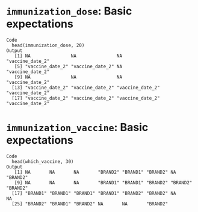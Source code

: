 # `immunization_dose`: Basic expectations

    Code
      head(immunization_dose, 20)
    Output
       [1] NA               NA               NA               "vaccine_date_2"
       [5] "vaccine_date_2" "vaccine_date_2" NA               "vaccine_date_2"
       [9] NA               NA               NA               "vaccine_date_2"
      [13] "vaccine_date_2" "vaccine_date_2" "vaccine_date_2" "vaccine_date_2"
      [17] "vaccine_date_2" "vaccine_date_2" "vaccine_date_2" "vaccine_date_2"

# `immunization_vaccine`: Basic expectations

    Code
      head(which_vaccine, 30)
    Output
       [1] NA       NA       NA       "BRAND2" "BRAND1" "BRAND2" NA       "BRAND2"
       [9] NA       NA       NA       "BRAND1" "BRAND1" "BRAND2" "BRAND2" "BRAND2"
      [17] "BRAND1" "BRAND1" "BRAND1" "BRAND1" "BRAND2" "BRAND2" NA       NA      
      [25] "BRAND2" "BRAND1" "BRAND2" NA       NA       "BRAND2"

